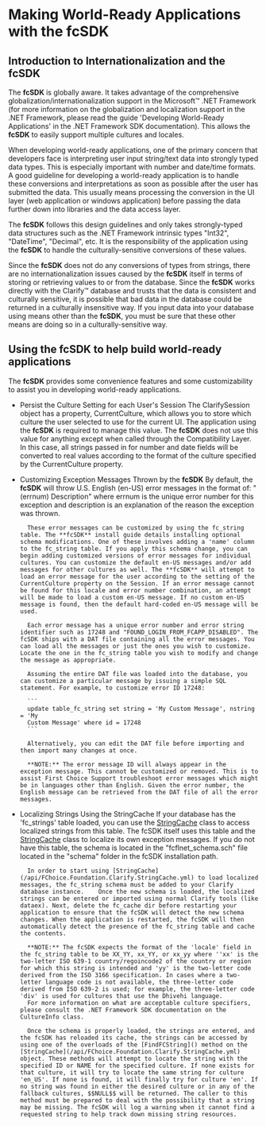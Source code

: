 # Making World-Ready Applications with the fcSDK

## Introduction to Internationalization and the fcSDK

The **fcSDK** is globally aware. It takes advantage of the comprehensive globalization/internationalization support in the Microsoft&trade; .NET Framework (for more information on the globalization and localization support in the .NET Framework, please read the guide 'Developing World-Ready Applications' in the .NET Framework SDK documentation). This allows the **fcSDK** to easily support multiple cultures and locales.

When developing world-ready applications, one of the primary concern that developers face is interpreting user input string/text data into strongly typed data types. This is especially important with number and date/time formats. A good guideline for developing a world-ready application is to handle these conversions and interpretations as soon as possible after the user has submitted the data. This usually means processing the conversion in the UI layer (web application or windows application) before passing the data further down into libraries and the data access layer.
 
The **fcSDK** follows this design guidelines and only takes strongly-typed data structures such as the .NET Framework intrinsic types "Int32", "DateTime", "Decimal", etc. It is the responsibility of the application using the **fcSDK** to handle the culturally-sensitive conversions of these values.

Since the **fcSDK** does not do any conversions of types from strings, there are no internationalization issues caused by the **fcSDK** itself in terms of storing or retrieving values to or from the database. Since the **fcSDK** works directly with the Clarify&trade; database and trusts that the data is consistent and culturally sensitive, it is possible that bad data in the database could be returned in a culturally insensitive way. If you input data into your database using means other than the **fcSDK**, you must be sure that these other means are doing so in a culturally-sensitive way.

## Using the fcSDK to help build world-ready applications

The **fcSDK** provides some convenience features and some customizability to assist you in developing world-ready applications.

* Persist the Culture Setting for each User's Session
		The ClarifySession object has a property, CurrentCulture, which allows you to store which culture the user selected to use for the current UI. The application using the **fcSDK** is required to manage this value. The **fcSDK** does not use this value for anything except when called through the Compatibility Layer. In this case, all strings passed in for number and date fields will be converted to real values according to the format of the culture specified by the CurrentCulture property.
* Customizing Exception Messages Thrown by the **fcSDK**
		By default, the **fcSDK** will throw U.S. English (en-US) error messages in the format of: "(errnum) Description" where errnum is the unique error number for this exception and description is an explanation of the reason the exception was thrown.

		These error messages can be customized by using the fc_string table. The **fcSDK** install guide details installing optional schema modifications. One of these involves adding a 'name' column to the fc_string table. If you apply this schema change, you can begin adding customized versions of error messages for individual cultures. You can customize the default en-US messages and/or add messages for other cultures as well. The **fcSDK** will attempt to load an error message for the user according to the setting of the CurrentCulture property on the Session. If an error message cannot be found for this locale and error number combination, an attempt will be made to load a custom en-US message. If no custom en-US message is found, then the default hard-coded en-US message will be used.

		Each error message has a unique error number and error string identifier such as 17248 and "FOUND_LOGIN_FROM_FCAPP_DISABLED". The fcSDK ships with a DAT file containing all the error messages. You can load all the messages or just the ones you wish to customize. Locate the one in the fc_string table you wish to modify and change the message as appropriate.

		Assuming the entire DAT file was loaded into the database, you can customize a particular message by issuing a simple SQL statement. For example, to customize error ID 17248:

		```
		update table_fc_string set string = 'My Custom Message', nstring = 'My 
		Custom Message' where id = 17248
		```

		Alternatively, you can edit the DAT file before importing and then import many changes at once.

		**NOTE:** The error message ID will always appear in the exception message. This cannot be customized or removed. This is to assist First Choice Support troubleshoot error messages which might be in languages other than English. Given the error number, the English message can be retrieved from the DAT file of all the error messages.

* Localizing Strings Using the StringCache
		If your database has the 'fc_strings' table loaded, you can use the [StringCache](/api/FChoice.Foundation.Clarify.StringCache.yml) class to access localized strings from this table. The fcSDK itself uses this table and the [StringCache](/api/FChoice.Foundation.Clarify.StringCache.yml) class to localize its own exception messages. If you do not have this table, the schema is located in the "fcflnet_schema.sch" file located in the "schema" folder in the fcSDK installation path.

		In order to start using [StringCache](/api/FChoice.Foundation.Clarify.StringCache.yml) to load localized messages, the fc_string schema must be added to your Clarify database instance.	Once the new schema is loaded, the localized strings can be entered or imported using normal Clarify tools (like dataex). Next, delete the fc_cache dir before restarting your application to ensure that the fcSDK will detect the new schema changes. When the application is restarted, the fcSDK will then automatically detect the presence of the fc_string table and cache the contents.

		**NOTE:** The fcSDK expects the format of the 'locale' field in the fc_string table to be XX_YY, xx_YY, or xx_yy where ''xx' is the two-letter ISO 639-1 country/regoincode2 of the country or region for which this string is intended and 'yy' is the two-letter code derived from the ISO 3166 specification. In cases where a two-letter language code is not available, the three-letter code derived from ISO 639-2 is used; for example, the three-letter code 'div' is used for cultures that use the Dhivehi language.  
		For more information on what are acceptable culture specifiers, please consult the .NET Framework SDK documentation on the CultureInfo class.

		Once the schema is properly loaded, the strings are entered, and the fcSDK has reloaded its cache, the strings can be accessed by using one of the overloads of the [FindFCString]() method on the [StringCache](/api/FChoice.Foundation.Clarify.StringCache.yml) object. These methods will attempt to locate the string with the specified ID or NAME for the specified culture. If none exists for that culture, it will try to locate the same string for culture 'en_US'. If none is found, it will finally try for culture 'en'. If no string was found in either the desired culture or in any of the fallback cultures, $$NULL$$ will be returned. The caller to this method must be prepared to deal with the possibility that a string may be missing. The fcSDK will log a warning when it cannot find a requested string to help track down missing string resources.
